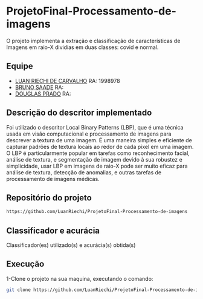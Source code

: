 # ProjetoFinal-Processamento-de-imagens
O projeto implementa a extração e classificação de características de Imagens em raio-X dividias em duas classes: covid e normal.
## Equipe
- [LUAN RIECHI DE CARVALHO](https://github.com/LuanRiechi) RA: 1998978
- [BRUNO SAADE](https://github.com/BrunoSaade) RA: 
- [DOUGLAS PRADO](https://github.com/douglas-prado1997) RA: 

## Descrição do descritor implementado
Foi utilizado o descritor Local Binary Patterns (LBP), que é uma técnica usada em visão computacional e processamento de imagens para descrever a textura de uma imagem. É uma maneira simples e eficiente de capturar padrões de textura locais ao redor de cada pixel em uma imagem. O LBP é particularmente popular em tarefas como reconhecimento facial, análise de textura, e segmentação de imagem devido à sua robustez e simplicidade, usar LBP em imagens de raio-X pode ser muito eficaz para análise de textura, detecção de anomalias, e outras tarefas de processamento de imagens médicas. 

## Repositório do projeto
```bash
https://github.com/LuanRiechi/ProjetoFinal-Processamento-de-imagens
```
## Classificador e acurácia
 Classificador(es) utilizado(s) e acurácia(s) obtida(s)
 
## Execução

1-Clone o projeto na sua maquina, executando o comando:

```bash
git clone https://github.com/LuanRiechi/ProjetoFinal-Processamento-de-imagens
```
